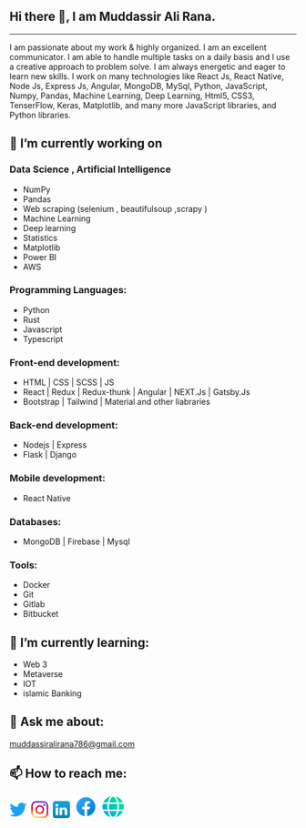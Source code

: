 ## Hi there 👋, I am Muddassir Ali Rana.

<hr />

I am passionate about my work & highly organized. I am an excellent communicator. I am able to handle multiple tasks on a daily basis and I use a creative approach to problem solve. I am always energetic and eager to learn new skills. I work on many technologies like React Js, React Native, Node Js, Express Js, Angular, MongoDB, MySql, Python, JavaScript, Numpy, Pandas, Machine Learning, Deep Learning, Html5, CSS3, TenserFlow, Keras, Matplotlib, and many more JavaScript libraries, and Python libraries.

## 🔭 I’m currently working on

### Data Science , Artificial Intelligence

- NumPy
- Pandas
- Web scraping (selenium , beautifulsoup ,scrapy )
- Machine Learning
- Deep learning
- Statistics
- Matplotlib
- Power BI
- AWS

### Programming Languages:

- Python
- Rust
- Javascript
- Typescript

### Front-end development:

- HTML | CSS | SCSS | JS
- React | Redux | Redux-thunk | Angular | NEXT.Js | Gatsby.Js
- Bootstrap | Tailwind | Material and other liabraries

### Back-end development:

- Nodejs | Express
- Flask | Django

### Mobile development:

- React Native

### Databases:

- MongoDB | Firebase | Mysql

### Tools:

- Docker
- Git
- Gitlab
- Bitbucket

## 🌱 I’m currently learning:

- Web 3
- Metaverse
- IOT
- islamic Banking

## 💬 Ask me about:

muddassiralirana786@gmail.com

## 📫 How to reach me:

[<img src="./icons/twitter_icon.png" width="30" height="30">](https://twitter.com/muddassirali085)&nbsp;
[<img src="./icons/ig_icon.png" width="30" height="30">](https://www.instagram.com/muddassiralirana/)&nbsp;
[<img src="./icons/linkedin_icon.png" width="30" height="30">](https://www.linkedin.com/in/muddassiralirana/)&nbsp;
[<img src="./icons/fb.png" width="40" height="40">](https://www.facebook.com/muddassiralirana)&nbsp;
[<img src="./icons/web.png" width="40" height="40">](https://muddassiralirana.netlify.app/)&nbsp;

